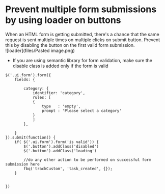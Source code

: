 # Prevent multiple form submissions by using loader on buttons

When an HTML form is getting submitted, there's a chance that the same request is sent multiple times on multiple clicks on submit button. Prevent this by disabling the button on the first valid form submission.  
![loader](files/Pasted image.png)  
- If you are using semantic library for form validation, make sure the disable class is added only if the form is valid  


```
$('.ui.form').form({
    fields: {
    
        category: {
            identifier: 'category',
            rules: [
            {
                type   : 'empty',
                prompt : 'Please select a category'
            }
            ]
        },
    
    }
}).submit(function() {
    if( $('.ui.form').form('is valid')) {
        $('.button').addClass('disabled')
        $('.button').addClass('loading')
        
        //do any other action to be performed on successful form submission here
        fbq('trackCustom', 'task_created', {});
    }

    
})
```